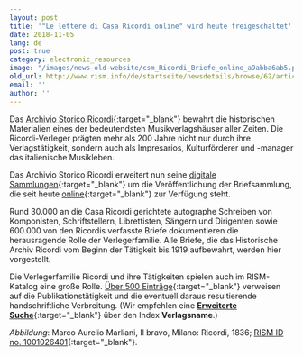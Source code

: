 ```yaml
---
layout: post
title: '"Le lettere di Casa Ricordi online" wird heute freigeschaltet'
date: 2018-11-05
lang: de
post: true
category: electronic_resources
image: "/images/news-old-website/csm_Ricordi_Briefe_online_a9abba6ab5.png"
old_url: http://www.rism.info/de/startseite/newsdetails/browse/62/article/64/le-lettere-di-casa-ricordi-online-launches-today.html
email: ''
author: ''
---
```



Das [Archivio Storico Ricordi](https://www.archivioricordi.com/){:target="_blank"} bewahrt die historischen Materialien eines der bedeutendsten Musikverlagshäuser aller Zeiten. Die Ricordi-Verleger prägten mehr als 200 Jahre nicht nur durch ihre Verlagstätigkeit, sondern auch als Impresarios, Kulturförderer und -manager das italienische Musikleben.

Das Archivio Storico Ricordi erweitert nun seine [digitale Sammlungen](https://digital.archivioricordi.com/){:target="_blank"} um die Veröffentlichung der Briefsammlung, die seit heute [online](https://letters.archivioricordi.com/){:target="_blank"} zur Verfügung steht.

Rund 30.000 an die Casa Ricordi gerichtete autographe Schreiben von Komponisten, Schriftstellern, Librettisten, Sängern und Dirigenten sowie 600.000 von den Ricordis verfasste Briefe dokumentieren die herausragende Rolle der Verlegerfamilie. Alle Briefe, die das Historische Archiv Ricordi vom Beginn der Tätigkeit bis 1919 aufbewahrt, werden hier vorgestellt.

Die Verlegerfamilie Ricordi und ihre Tätigkeiten spielen auch im RISM-Katalog eine große Rolle. [Über 500 Einträge](https://opac.rism.info/search?View=rism&institution=ricordi){:target="_blank"} verweisen auf die Publikationstätigkeit und die eventuell daraus resultierende handschriftliche Verbreitung. (Wir empfehlen eine [**Erweiterte Suche**](https://opac.rism.info/index.php?id=22){:target="_blank"} über den Index **Verlagsname**.)

_Abbildung_: Marco Aurelio Marliani, Il bravo, Milano: Ricordi, 1836; [RISM ID no. 1001026401](https://opac.rism.info/search?id=1001026401&View=rism&Language=en){:target="_blank"}.



